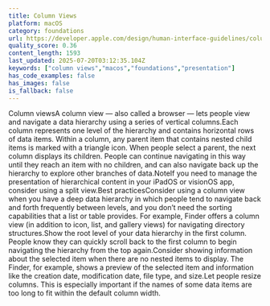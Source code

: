 ```yaml
---
title: Column Views
platform: macOS
category: foundations
url: https://developer.apple.com/design/human-interface-guidelines/column-views
quality_score: 0.36
content_length: 1593
last_updated: 2025-07-20T03:12:35.104Z
keywords: ["column views","macos","foundations","presentation"]
has_code_examples: false
has_images: false
is_fallback: false
---
```


Column viewsA column view — also called a browser — lets people view and navigate a data hierarchy using a series of vertical columns.Each column represents one level of the hierarchy and contains horizontal rows of data items. Within a column, any parent item that contains nested child items is marked with a triangle icon. When people select a parent, the next column displays its children. People can continue navigating in this way until they reach an item with no children, and can also navigate back up the hierarchy to explore other branches of data.NoteIf you need to manage the presentation of hierarchical content in your iPadOS or visionOS app, consider using a split view.Best practicesConsider using a column view when you have a deep data hierarchy in which people tend to navigate back and forth frequently between levels, and you don’t need the sorting capabilities that a list or table provides. For example, Finder offers a column view (in addition to icon, list, and gallery views) for navigating directory structures.Show the root level of your data hierarchy in the first column. People know they can quickly scroll back to the first column to begin navigating the hierarchy from the top again.Consider showing information about the selected item when there are no nested items to display. The Finder, for example, shows a preview of the selected item and information like the creation date, modification date, file type, and size.Let people resize columns. This is especially important if the names of some data items are too long to fit within the default column width.